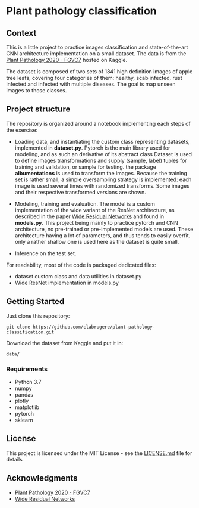 # Plant pathology classification

## Context
This is a little project to practice images classification and state-of-the-art CNN architecture implementation on a small dataset. The data is from the [Plant Pathology 2020 - FGVC7](https://www.kaggle.com/c/plant-pathology-2020-fgvc7) hosted on Kaggle.

The dataset is composed of two sets of 1841 high definition images of apple tree leafs, covering four categories of them: healthy, scab infected, rust infected and infected with multiple diseases. The goal is map unseen images to those classes.

## Project structure
The repository is organized around a notebook implementing each steps of the exercise:
* Loading data, and instantiating the custom class representing datasets, implemented in **dataset.py**. Pytorch is the main library used for modeling, and as such an derivative of its abstract class Dataset is used to define images transformations and supply (sample, label) tuples for training and validation, or sample for testing. the package **albumentations** is used to transform the images. Because the training set is rather small, a simple oversampling strategy is implemented: each image is used several times with randomized transforms. Some images and their respective transformed versions are shown.

* Modeling, training and evaluation. The model is a custom implementation of the wide variant of the ResNet architecture, as described in the paper [Wide Residual Networks](https://arxiv.org/pdf/1605.07146v2.pdf) and found in **models.py**. This project being mainly to practice pytorch and CNN architecture, no pre-trained or pre-implemented models are used. These architecture having a lot of parameters, and thus tends to easily overfit, only a rather shallow one is used here as the dataset is quite small.

* Inference on the test set.

For readability, most of the code is packaged dedicated files:
* dataset custom class and data utilities in dataset.py
* Wide ResNet implementation in models.py

## Getting Started

Just clone this repository:
```
git clone https://github.com/clabrugere/plant-pathology-classification.git
```

Download the dataset from Kaggle and put it in:
```
data/
```

### Requirements

* Python 3.7
* numpy
* pandas
* plotly
* matplotlib
* pytorch
* sklearn

## License

This project is licensed under the MIT License - see the [LICENSE.md](LICENSE.md) file for details

## Acknowledgments
* [Plant Pathology 2020 - FGVC7](https://www.kaggle.com/c/plant-pathology-2020-fgvc7)
* [Wide Residual Networks](https://arxiv.org/pdf/1605.07146v2.pdf)
